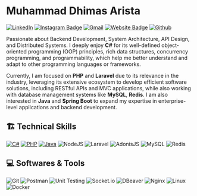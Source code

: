 # Muhammad Dhimas Arista
[![LinkedIn](https://custom-icon-badges.demolab.com/badge/LinkedIn-0A66C2?logo=linkedin-white&logoColor=fff)](https://www.linkedin.com/in/dhimasarista/)
[![Instagram Badge](https://img.shields.io/badge/-Instagram-purple?logo=instagram&logoColor=white&link=https://instagram.com/codedhims/)](https://www.instagram.com/codedhims)
[![Gmail](https://img.shields.io/badge/-Gmail-c14438?style=flat&logo=Gmail&logoColor=white)](mailto:mdhimasarista@gmail.com)
[![Website Badge](https://img.shields.io/badge/-Website-c14438?style=flat&logo=Google-Chrome&logoColor=white&link=https://dhimasarista.github.io)](https://dhimasarista.github.io)
[![Github](https://img.shields.io/github/followers/dhimasarista?label=Follow&style=social)](https://github.com/dhimasarista)

Passionate about Backend Development, System Architecture, API Design, and Distributed Systems. I deeply enjoy **C#** for its well-defined object-oriented programming (OOP) principles, rich data structures, concurrency programming, and programmability, which help me better understand and adapt to other programming languages or frameworks.

Currently, I am focused on **PHP** and **Laravel** due to its relevance in the industry, leveraging its extensive ecosystem to develop efficient software solutions, including RESTful APIs and MVC applications, while also working with database management systems like **MySQL**, **Redis**. I am also interested in **Java** and **Spring Boot** to expand my expertise in enterprise-level applications and backend development.
## 🏗️ Technical Skills
[![C#](https://custom-icon-badges.demolab.com/badge/CSharp-%23E0559F.svg?logo=cshrp&logoColor=white)](#)
[![PHP](https://img.shields.io/badge/PHP-7E70BA?logo=php&logoColor=white)](#)
[![Java](https://custom-icon-badges.demolab.com/badge/Java-EB5A5A.svg?logo=java221&logoColor=white)](#)
![NodeJS](https://img.shields.io/badge/NodeJS-70B27A?logo=node.js&logoColor=white)
![Laravel](https://img.shields.io/badge/Laravel-EB6A4A?logo=laravel&logoColor=white)
![AdonisJS](https://img.shields.io/badge/AdonisJS-5A5A5A?logo=adonisjs&logoColor=white)
![MySQL](https://img.shields.io/badge/MySQL-4C9EC7?logo=mysql&logoColor=white)
![Redis](https://img.shields.io/badge/Redis-ED5454?logo=redis&logoColor=white)
## 💻 Softwares & Tools
![Git](https://img.shields.io/badge/Git-%23F1502F?logo=git&logoColor=white)
![Postman](https://img.shields.io/badge/Postman-%23FF6C37?logo=postman&logoColor=white)
![Unit Testing](https://img.shields.io/badge/Unit%20Testing-%23FF5722?logo=jest&logoColor=white)
![Socket.io](https://img.shields.io/badge/SocketIO-%23B0B0B0?logo=socketdotio&logoColor=black&color=white)
![DBeaver](https://img.shields.io/badge/DBeaver-%234A90E2?logo=dbeaver&logoColor=white)
![Nginx](https://img.shields.io/badge/Nginx-%23009639?logo=nginx&logoColor=white)
![Linux](https://img.shields.io/badge/Linux-%23FCC624?logo=linux&logoColor=black)
![Docker](https://img.shields.io/badge/Docker-%232496ED?logo=docker&logoColor=white)
